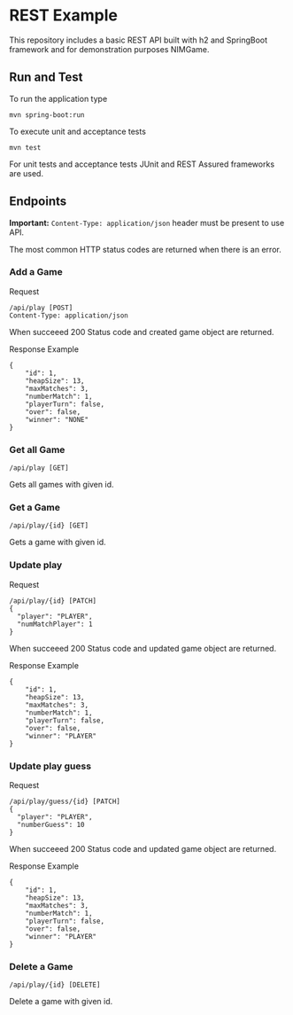 # REST Example

This repository includes a basic REST API built with h2 and SpringBoot framework and for demonstration purposes NIMGame.

## Run and Test

To run the application type

```
mvn spring-boot:run
```

To execute unit and acceptance tests


```
mvn test
```

For unit tests and acceptance tests JUnit and REST Assured frameworks are used.

## Endpoints

**Important:** `Content-Type: application/json` header must be present to use API.

The most common HTTP status codes are returned when there is an error.

### Add a Game
Request
```
/api/play [POST]
Content-Type: application/json
```
When succeeed 200 Status code and created game object are returned.

Response Example
```
{
    "id": 1,
    "heapSize": 13,
    "maxMatches": 3,
    "numberMatch": 1,
    "playerTurn": false,
    "over": false,
    "winner": "NONE"
}
```

### Get all Game

```
/api/play [GET]
```

Gets all games with given id.

###  Get a Game

```
/api/play/{id} [GET]
```
Gets a game with given id.

### Update play
Request
```
/api/play/{id} [PATCH]
{
  "player": "PLAYER",
  "numMatchPlayer": 1
}

```
When succeeed 200 Status code and updated game object are returned.

Response Example
```
{
    "id": 1,
    "heapSize": 13,
    "maxMatches": 3,
    "numberMatch": 1,
    "playerTurn": false,
    "over": false,
    "winner": "PLAYER"
}
```

### Update play guess
Request
```
/api/play/guess/{id} [PATCH]
{
  "player": "PLAYER",
  "numberGuess": 10
}

```
When succeeed 200 Status code and updated game object are returned.

Response Example
```
{
    "id": 1,
    "heapSize": 13,
    "maxMatches": 3,
    "numberMatch": 1,
    "playerTurn": false,
    "over": false,
    "winner": "PLAYER"
}
```

###  Delete a Game

```
/api/play/{id} [DELETE]
```
Delete a game with given id.
